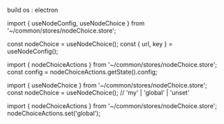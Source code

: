 build os : electron

import { useNodeConfig, useNodeChoice } from '~/common/stores/nodeChoice.store';

const nodeChoice = useNodeChoice();
const { url, key } = useNodeConfig();

import { nodeChoiceActions } from '~/common/stores/nodeChoice.store';
const config = nodeChoiceActions.getState().config;

import { useNodeChoice } from '~/common/stores/nodeChoice.store';
const nodeChoice = useNodeChoice(); // 'my' | 'global' | 'unset'

import { nodeChoiceActions } from '~/common/stores/nodeChoice.store';
nodeChoiceActions.set('global');
